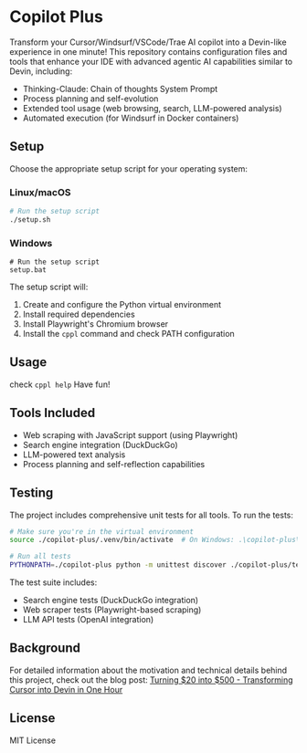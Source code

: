 # Copilot Plus

Transform your Cursor/Windsurf/VSCode/Trae AI copilot into a Devin-like experience in one minute! This repository contains configuration files and tools that enhance your IDE with advanced agentic AI capabilities similar to Devin, including:

- Thinking-Claude: Chain of thoughts System Prompt
- Process planning and self-evolution
- Extended tool usage (web browsing, search, LLM-powered analysis)
- Automated execution (for Windsurf in Docker containers)

## Setup

Choose the appropriate setup script for your operating system:

### Linux/macOS
```bash
# Run the setup script
./setup.sh
```

### Windows
```batch
# Run the setup script
setup.bat
```

The setup script will:
1. Create and configure the Python virtual environment
2. Install required dependencies
3. Install Playwright's Chromium browser
4. Install the `cppl` command and check PATH configuration

## Usage
check `cppl help`
Have fun!

## Tools Included

- Web scraping with JavaScript support (using Playwright)
- Search engine integration (DuckDuckGo)
- LLM-powered text analysis
- Process planning and self-reflection capabilities

## Testing

The project includes comprehensive unit tests for all tools. To run the tests:

```bash
# Make sure you're in the virtual environment
source ./copilot-plus/.venv/bin/activate  # On Windows: .\copilot-plus\.venv\Scripts\activate

# Run all tests
PYTHONPATH=./copilot-plus python -m unittest discover ./copilot-plus/tests/
```

The test suite includes:
- Search engine tests (DuckDuckGo integration)
- Web scraper tests (Playwright-based scraping)
- LLM API tests (OpenAI integration)

## Background

For detailed information about the motivation and technical details behind this project, check out the blog post: [Turning $20 into $500 - Transforming Cursor into Devin in One Hour](https://yage.ai/cursor-to-devin-en.html)

## License

MIT License
